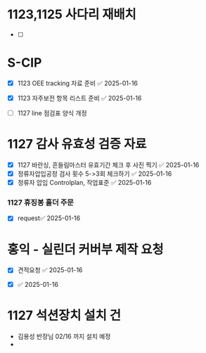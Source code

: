 # 1123,1125 사다리 재배치
- [ ] 


# S-CIP 
- [x] 1123 OEE tracking 자료 준비 ✅ 2025-01-16
- [x] 1123 자주보전 항목 리스트 준비 ✅ 2025-01-16
- [ ] 1127 line 점검표 양식 개정


# 1127 감사 유효성 검증 자료
- [x] 1127 바란싱, 흔들림마스터 유효기간 체크 후 사진 찍기 ✅ 2025-01-16
- [x] 정류자압입공정 검사 횟수 5->3회 체크하기 ✅ 2025-01-16
- [x] 정류자 압입 Controlplan, 작업표준 ✅ 2025-01-16

### 1127 휴징봉 홀더 주문
- [x]  request✅ 2025-01-16

# 홍익 - 실린더 커버부 제작 요청
- [x] 견적요청 ✅ 2025-01-16
- [x]  ✅ 2025-01-16



# 1127 석션장치 설치 건
- 김용성 반장님 02/16 까지 설치 예정
- 

